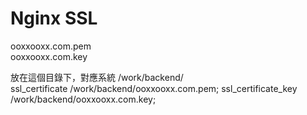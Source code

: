 # Nginx SSL
ooxxooxx.com.pem  
ooxxooxx.com.key  

放在這個目錄下，對應系統 /work/backend/  
ssl_certificate    /work/backend/ooxxooxx.com.pem;
ssl_certificate_key    /work/backend/ooxxooxx.com.key;


